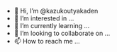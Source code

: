 - 👋 Hi, I’m @kazukoutyakaden
- 👀 I’m interested in ...
- 🌱 I’m currently learning ...
- 💞️ I’m looking to collaborate on ...
- 📫 How to reach me ...

<!---
kazukoutyakaden/kazukoutyakaden is a ✨ special ✨ repository because its `README.md` (this file) appears on your GitHub profile.
You can click the Preview link to take a look at your changes.
--->
